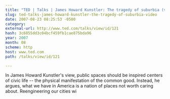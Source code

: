 ```yaml
---
title: "TED | Talks | James Howard Kunstler: The tragedy of suburbia (video)"
slug: ted-talks-james-howard-kunstler-the-tragedy-of-suburbia-video
date: 2007-08-23 08:25:53 -0500
category: 
external-url: http://www.ted.com/talks/view/id/121
hash: 3c6855dd3c04bcf459fb1cae875bda96
year: 2007
month: 08
scheme: http
host: www.ted.com
path: /talks/view/id/121

---
```


In James Howard Kunstler's view, public spaces should be inspired centers of civic life -- the physical manifestation of the common good. Instead, he argues, what we have in America is a nation of places not worth caring about. Reengineering our cities wi

